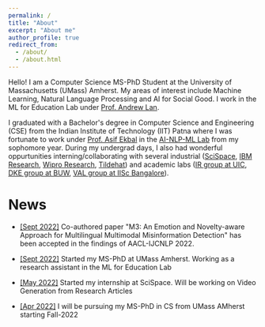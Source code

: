 ```yaml
---
permalink: /
title: "About"
excerpt: "About me"
author_profile: true
redirect_from: 
  - /about/
  - /about.html
---
```


Hello! I am a Computer Science MS-PhD Student at the University of Massachusetts (UMass) Amherst. My areas of interest include Machine Learning, Natural Language Processing and AI for Social Good. I work in the ML for Education Lab under [Prof. Andrew Lan](https://www.cics.umass.edu/people/lan-andrew).


I graduated with a Bachelor's degree in Computer Science and Engineering (CSE) from the Indian Institute of Technology (IIT) Patna where I was fortunate to work under [Prof. Asif Ekbal](https://www.asifekbal.com/) in the [AI-NLP-ML Lab](https://www.iitp.ac.in/~ai-nlp-ml/) from my sophomore year. During my undergrad days, I also had wonderful oppurtunities interning/collaborating with several industrial ([SciSpace](https://typeset.io/), [IBM Research](https://research.ibm.com/), [Wipro Research](https://www.wipro.com/innovation/research/), [Tildehat](https://in.linkedin.com/company/tildehat?original_referer=https%3A%2F%2Fwww.google.com%2F)) and academic labs ([IR group at UIC](https://www.cs.uic.edu/~cornelia/index.html), [DKE group at BUW](https://gipplab.org/), [VAL group at IISc Bangalore](https://val.cds.iisc.ac.in/)).


News
======
* <u>[Sept 2022]</u> Co-authored paper "M3: An Emotion and Novelty-aware Approach for Multilingual Multimodal Misinformation Detection" has been accepted in the findings of AACL-IJCNLP 2022.

* <u>[Sept 2022]</u> Started my MS-PhD at UMass Amherst. Working as a research assistant in the ML for Education Lab

* <u>[May 2022]</u> Started my internship at SciSpace. Will be working on Video Generation from Research Articles

* <u>[Apr 2022]</u> I will be pursuing my MS-PhD in CS from UMass AMherst starting Fall-2022

